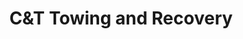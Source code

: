 ---
title: "C&T Towing and Recovery"
url: /benton/cundt-towing-and-recovery/
shop: Autowerkstatt
---